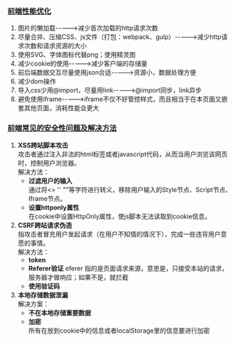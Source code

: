 ### [前端性能优化](https://www.cnblogs.com/lanxiansen/p/10972802.html?ivk_sa=1025922x)
1. 图片的懒加载----->减少首次加载的http请求次数
2. 尽量合并、压缩CSS、js文件（打包：webpack、gulp）----->减少http请求次数和请求资源的大小
3. 使用SVG、字体图标代替png；使用精灵图
4. 减少cookie的使用----->减少客户端的存储量
5. 前后端数据交互尽量使用json合适----->资源小，数据处理方便
6. 减少dom操作
7. 导入css少用@import，尽量用link----->@import同步，link异步
8. 避免使用iframe----->iframe不仅不好管控样式，而且相当于在本页面又嵌套其他页面，消耗性能会更大
### [前端常见的安全性问题及解决方法]()
1. **XSS跨站脚本攻击**   
   攻击者通过注入非法的html标签或者javascript代码，从而当用户浏览该网页时，控制用户浏览器。   
   解决方法：   
   + **过滤用户的输入**    
     通过将<> '' ""等字符进行转义，移除用户输入的Style节点、Script节点、Iframe节点。 
   + **设置httponly属性**    
     在cookie中设置HttpOnly属性，使js脚本无法读取到cookie信息。
2. **CSRF跨站请求伪造**     
   指攻击者冒充用户发起请求（在用户不知情的情况下），完成一些违背用户意愿的事情。   
   解决方法：  
   + **token**
   + **Referer验证**
     eferer 指的是页面请求来源，意思是，只接受本站的请求，服务器才做响应；如果不是，就拦截
   + **使用验证码**
3. **本地存储数据泄漏**    
   解决方案：     
   + **不在本地存储重要数据**
   + **加密**   
     所有在放到cookie中的信息或者localStorage里的信息要进行加密